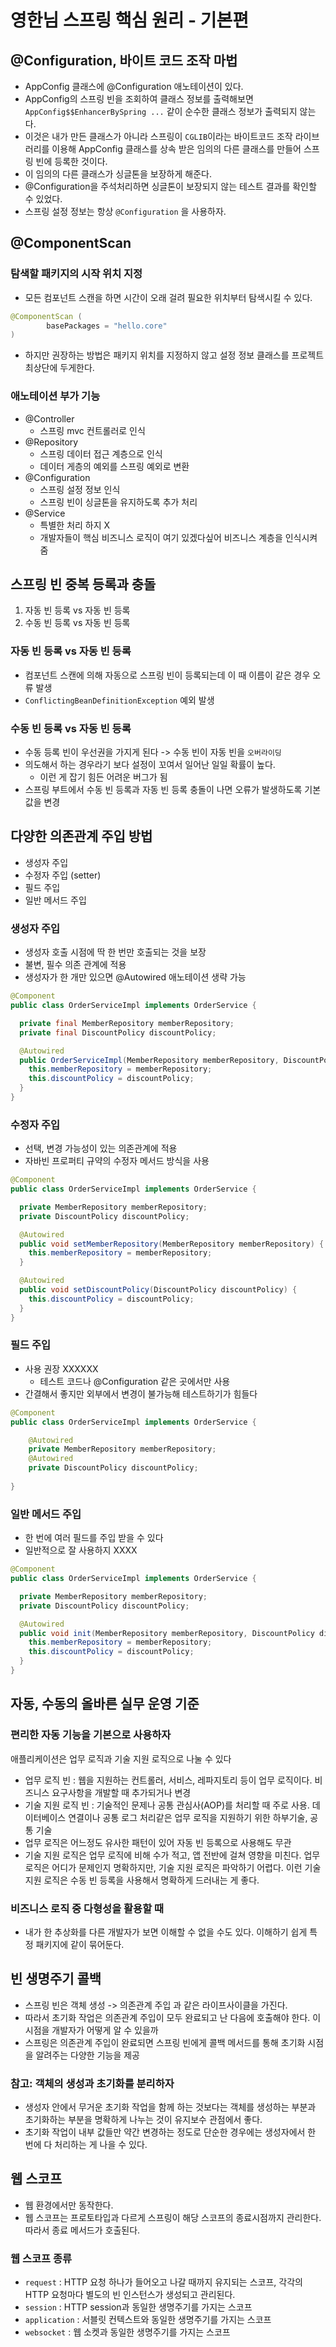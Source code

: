 # 영한님 스프링 핵심 원리 - 기본편

## @Configuration, 바이트 코드 조작 마법

- AppConfig 클래스에 @Configuration 애노테이션이 있다.
- AppConfig의 스프링 빈을 조회하여 클래스 정보를 출력해보면 `AppConfig$$EnhancerBySpring ...` 같이 순수한 클래스 정보가 출력되지 않는다.
- 이것은 내가 만든 클래스가 아니라 스프링이 `CGLIB`이라는 바이트코드 조작 라이브러리를 이용해 AppConfig 클래스를 상속 받은 임의의 다른 클래스를 만들어 스프링 빈에 등록한 것이다.
- 이 임의의 다른 클래스가 싱글톤을 보장하게 해준다.
- @Configuration을 주석처리하면 싱글톤이 보장되지 않는 테스트 결과를 확인할 수 있었다.
- 스프링 설정 정보는 항상 `@Configuration` 을 사용하자.

## @ComponentScan

### 탐색할 패키지의 시작 위치 지정

- 모든 컴포넌트 스캔을 하면 시간이 오래 걸려 필요한 위치부터 탐색시킬 수 있다.

```java
@ComponentScan (
        basePackages = "hello.core"
)
```

- 하지만 권장하는 방법은 패키지 위치를 지정하지 않고 설정 정보 클래스를 프로젝트 최상단에 두게한다.

### 애노테이션 부가 기능

- @Controller
  - 스프링 mvc 컨트롤러로 인식
- @Repository
  - 스프링 데이터 접근 계층으로 인식
  - 데이터 게층의 예외를 스프링 예외로 변환
- @Configuration
  - 스프링 설정 정보 인식
  - 스프링 빈이 싱글톤을 유지하도록 추가 처리
- @Service
  - 특별한 처리 하지 X
  - 개발자들이 핵심 비즈니스 로직이 여기 있겠다싶어 비즈니스 계층을 인식시켜줌

## 스프링 빈 중복 등록과 충돌

1. 자동 빈 등록 vs 자동 빈 등록
2. 수동 빈 등록 vs 자동 빈 등록

### 자동 빈 등록 vs 자동 빈 등록

- 컴포넌트 스캔에 의해 자동으로 스프링 빈이 등록되는데 이 때 이름이 같은 경우 오류 발생
- `ConflictingBeanDefinitionException` 예외 발생

### 수동 빈 등록 vs 자동 빈 등록

- 수동 등록 빈이 우선권을 가지게 된다 -> 수동 빈이 자동 빈을 `오버라이딩`
- 의도해서 하는 경우라기 보다 설정이 꼬여서 일어난 일일 확률이 높다.
  - 이런 게 잡기 힘든 어려운 버그가 됨
- 스프링 부트에서 수동 빈 등록과 자동 빈 등록 충돌이 나면 오류가 발생하도록 기본 값을 변경


## 다양한 의존관계 주입 방법

- 생성자 주입
- 수정자 주입 (setter)
- 필드 주입
- 일반 메서드 주입

### 생성자 주입

- 생성자 호출 시점에 딱 한 번만 호출되는 것을 보장
- 불변, 필수 의존 관계에 적용
- 생성자가 한 개만 있으면 @Autowired 애노테이션 생략 가능

```java
@Component
public class OrderServiceImpl implements OrderService {

  private final MemberRepository memberRepository;
  private final DiscountPolicy discountPolicy;

  @Autowired
  public OrderServiceImpl(MemberRepository memberRepository, DiscountPolicy discountPolicy) {
    this.memberRepository = memberRepository;
    this.discountPolicy = discountPolicy;
  }
}
```

### 수정자 주입

- 선택, 변경 가능성이 있는 의존관계에 적용
- 자바빈 프로퍼티 규약의 수정자 메서드 방식을 사용

```java
@Component
public class OrderServiceImpl implements OrderService {

  private MemberRepository memberRepository;
  private DiscountPolicy discountPolicy;

  @Autowired
  public void setMemberRepository(MemberRepository memberRepository) {
    this.memberRepository = memberRepository;
  }

  @Autowired
  public void setDiscountPolicy(DiscountPolicy discountPolicy) {
    this.discountPolicy = discountPolicy;
  }
}
```

### 필드 주입

- 사용 권장 XXXXXX
  - 테스트 코드나 @Configuration 같은 곳에서만 사용
- 간결해서 좋지만 외부에서 변경이 불가능해 테스트하기가 힘들다

```java
@Component
public class OrderServiceImpl implements OrderService {

    @Autowired
    private MemberRepository memberRepository;
    @Autowired
    private DiscountPolicy discountPolicy;
    
}
```

### 일반 메서드 주입

- 한 번에 여러 필드를 주입 받을 수 있다
- 일반적으로 잘 사용하지 XXXX

```java
@Component
public class OrderServiceImpl implements OrderService {

  private MemberRepository memberRepository;
  private DiscountPolicy discountPolicy;

  @Autowired
  public void init(MemberRepository memberRepository, DiscountPolicy discountPolicy) {
    this.memberRepository = memberRepository;
    this.discountPolicy = discountPolicy;
  }
}
```

## 자동, 수동의 올바른 실무 운영 기준

### 편리한 자동 기능을 기본으로 사용하자

애플리케이션은 업무 로직과 기술 지원 로직으로 나눌 수 있다
- 업무 로직 빈 : 웹을 지원하는 컨트롤러, 서비스, 레파지토리 등이 업무 로직이다. 비즈니스 요구사항을 개발할 때 추가되거나 변경
- 기술 지원 로직 빈 : 기술적인 문제나 공통 관심사(AOP)를 처리할 때 주로 사용. 데이터베이스 연결이나 공통 로그 처리같은 업무 로직을 지원하기 위한 하부기술, 공통 기술
- 업무 로직은 어느정도 유사한 패턴이 있어 자동 빈 등록으로 사용해도 무관
- 기술 지원 로직은 업무 로직에 비해 수가 적고, 앱 전반에 걸쳐 영향을 미친다. 업무 로직은 어디가 문제인지 명확하지만, 기술 지원 로직은 파악하기 어렵다. 이런 기술 지원 로직은 수동 빈 등록을 사용해서 명확하게 드러내는 게 좋다.

### 비즈니스 로직 중 다형성을 활용할 때

- 내가 한 추상화를 다른 개발자가 보면 이해할 수 없을 수도 있다. 이해하기 쉽게 특정 패키지에 같이 묶어둔다.


## 빈 생명주기 콜백

- 스프링 빈은 객체 생성 -> 의존관계 주입 과 같은 라이프사이클을 가진다.
- 따라서 초기화 작업은 의존관계 주입이 모두 완료되고 난 다음에 호출해야 한다. 이 시점을 개발자가 어떻게 알 수 있을까
- 스프링은 의존관계 주입이 완료되면 스프링 빈에게 콜백 메서드를 통해 초기화 시점을 알려주는 다양한 기능을 제공

### 참고: 객체의 생성과 초기화를 분리하자

- 생성자 안에서 무거운 초기화 작업을 함께 하는 것보다는 객체를 생성하는 부분과 초기화하는 부분을 명확하게 나누는 것이 유지보수 관점에서 좋다.
- 초기화 작업이 내부 값들만 약간 변경하는 정도로 단순한 경우에는 생성자에서 한 번에 다 처리하는 게 나을 수 있다.

## 웹 스코프

- 웹 환경에서만 동작한다.
- 웹 스코프는 프로토타입과 다르게 스프링이 해당 스코프의 종료시점까지 관리한다. 따라서 종료 메서드가 호출된다.

### 웹 스코프 종류

- `request` : HTTP 요청 하나가 들어오고 나갈 때까지 유지되는 스코프, 각각의 HTTP 요청마다 별도의 빈 인스턴스가 생성되고 관리된다.
- `session` : HTTP session과 동일한 생명주기를 가지는 스코프
- `application` : 서블릿 컨텍스트와 동일한 생명주기를 가지는 스코프
- `websocket` : 웹 소켓과 동일한 생명주기를 가지는 스코프


